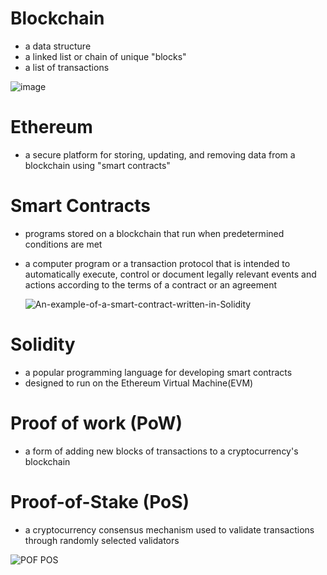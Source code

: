 # Blockchain
- a data structure
- a linked list or chain of unique "blocks"
- a list of transactions

![image](https://user-images.githubusercontent.com/106166065/190859341-0085f888-23d8-4b31-b456-6677d88d5d4b.png)




# Ethereum
- a secure platform for storing, updating, and removing data from a blockchain using "smart contracts"



# Smart Contracts
- programs stored on a blockchain that run when predetermined conditions are met
- a computer program or a transaction protocol that is intended to automatically execute, control or document legally relevant events and actions 
  according to the terms of a contract or an agreement
  
  ![An-example-of-a-smart-contract-written-in-Solidity](https://user-images.githubusercontent.com/106166065/190860372-ed540e78-32bf-4dbb-aa79-0c530cbb2e70.png)
  


# Solidity
- a popular programming language for developing smart contracts
- designed to run on the Ethereum Virtual Machine(EVM)


# Proof of work (PoW)
- a form of adding new blocks of transactions to a cryptocurrency's blockchain

# Proof-of-Stake (PoS)
- a cryptocurrency consensus mechanism used to validate transactions through randomly selected validators

![POF POS](https://user-images.githubusercontent.com/106166065/190860071-cb522238-0b8c-4166-a62a-a096b4c3124a.jpg)




